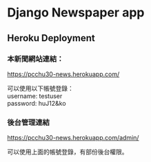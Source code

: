 # Django Newspaper app
## Heroku Deployment

### 本新聞網站連結：  
https://pcchu30-news.herokuapp.com/

可以使用以下帳號登錄：    
username: testuser  
password: huJ12&ko

### 後台管理連結  
https://pcchu30-news.herokuapp.com/admin/

可以使用上面的帳號登錄，有部份後台權限。
